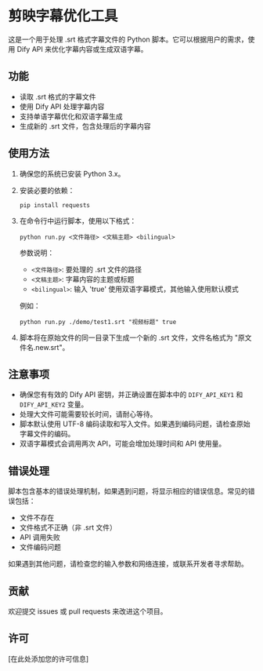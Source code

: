 # 剪映字幕优化工具

这是一个用于处理 .srt 格式字幕文件的 Python 脚本。它可以根据用户的需求，使用 Dify API 来优化字幕内容或生成双语字幕。

## 功能

- 读取 .srt 格式的字幕文件
- 使用 Dify API 处理字幕内容
- 支持单语字幕优化和双语字幕生成
- 生成新的 .srt 文件，包含处理后的字幕内容

## 使用方法

1. 确保您的系统已安装 Python 3.x。

2. 安装必要的依赖：
   ```
   pip install requests
   ```

3. 在命令行中运行脚本，使用以下格式：
   ```
   python run.py <文件路径> <文稿主题> <bilingual>
   ```
   
   参数说明：
   - `<文件路径>`: 要处理的 .srt 文件的路径
   - `<文稿主题>`: 字幕内容的主题或标题
   - `<bilingual>`: 输入 'true' 使用双语字幕模式，其他输入使用默认模式

   例如：
   ```
   python run.py ./demo/test1.srt "视频标题" true
   ```

4. 脚本将在原始文件的同一目录下生成一个新的 .srt 文件，文件名格式为 "原文件名.new.srt"。

## 注意事项

- 确保您有有效的 Dify API 密钥，并正确设置在脚本中的 `DIFY_API_KEY1` 和 `DIFY_API_KEY2` 变量。
- 处理大文件可能需要较长时间，请耐心等待。
- 脚本默认使用 UTF-8 编码读取和写入文件。如果遇到编码问题，请检查原始字幕文件的编码。
- 双语字幕模式会调用两次 API，可能会增加处理时间和 API 使用量。

## 错误处理

脚本包含基本的错误处理机制，如果遇到问题，将显示相应的错误信息。常见的错误包括：
- 文件不存在
- 文件格式不正确（非 .srt 文件）
- API 调用失败
- 文件编码问题

如果遇到其他问题，请检查您的输入参数和网络连接，或联系开发者寻求帮助。

## 贡献

欢迎提交 issues 或 pull requests 来改进这个项目。

## 许可

[在此处添加您的许可信息]